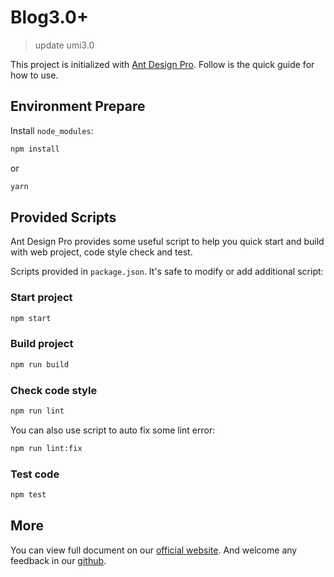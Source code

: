 <!--
 * @Author: zhangjicheng
 * @Date: 2020-11-13 15:30:54
 * @LastEditTime: 2021-03-29 20:57:28
 * @LastEditors: zhangjicheng
 * @Description:
 * @FilePath: \blog3.0\README.md
 * 可以输入预定的版权声明、个性签名、空行等
-->

# Blog3.0+

> update umi3.0

This project is initialized with [Ant Design Pro](https://pro.ant.design). Follow is the quick guide for how to use.

## Environment Prepare

Install `node_modules`:

```bash
npm install
```

or

```bash
yarn
```

## Provided Scripts

Ant Design Pro provides some useful script to help you quick start and build with web project, code style check and test.

Scripts provided in `package.json`. It's safe to modify or add additional script:

### Start project

```bash
npm start
```

### Build project

```bash
npm run build
```

### Check code style

```bash
npm run lint
```

You can also use script to auto fix some lint error:

```bash
npm run lint:fix
```

### Test code

```bash
npm test
```

## More

You can view full document on our [official website](https://pro.ant.design). And welcome any feedback in our [github](https://github.com/ant-design/ant-design-pro).
